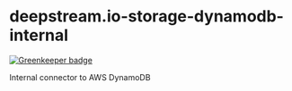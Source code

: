 # deepstream.io-storage-dynamodb-internal

[![Greenkeeper badge](https://badges.greenkeeper.io/deepstreamIO/deepstream.io-storage-dynamodb.svg?token=6d1bfa09e76602a598f781e5efc7fb7fde3a76551ddf12f415f4b72e0eb88bc2&ts=1554650702826)](https://greenkeeper.io/)

Internal connector to AWS DynamoDB